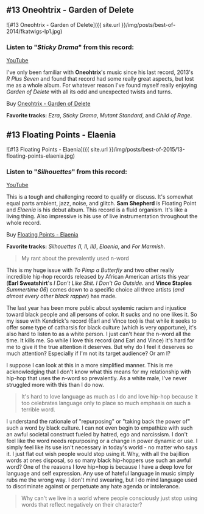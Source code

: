 
## #13 Oneohtrix - Garden of Delete
![#13 Oneohtrix - Garden of Delete]({{ site.url }}/img/posts/best-of-2014/fkatwigs-lp1.jpg)

### Listen to "*Sticky Drama*" from this record:
[YouTube](https://www.youtube.com/watch?v=td-e4i2BL_Q)

I've only been familiar with **Oneohtrix**'s music since his last record, 2013's _R Plus Seven_ and found that record had some really great aspects, but lost me as a whole album. For whatever reason I've found myself really enjoying _Garden of Delete_ with all its odd and unexpected twists and turns.

Buy [Oneohtrix - Garden of Delete](https://www.amazon.com/gp/product/B017ODLDL0?ie=UTF8&keywords=Oneohtrix%20Point%20Never&qid=1451590257&ref_=sr_1_1&s=dmusic&sr=1-1-mp3-albums-bar-strip-0)

**Favorite tracks:** *Ezra*, *Sticky Drama*, *Mutant Standard*, and *Child of Rage*.




## #13 Floating Points - Elaenia
![#13 Floating Points - Elaenia]({{ site.url }}/img/posts/best-of-2015/13-floating-points-elaenia.jpg)

### Listen to "*Silhouettes*" from this record:
[YouTube](https://youtu.be/5ntcVE3AQsg)

This is a tough and challenging record to qualify or discuss. It's somewhat equal parts ambient, jazz, noise, and glitch. **Sam Shepherd** is Floating Point and _Elaenia_ is his debut album. This record is a fluid organism. It's like a living thing. Also impressive is his use of live instrumentation throughout the whole record.  

Buy [Floating Points - Elaenia](http://floatingpoints.co.uk/)

**Favorite tracks:** *Silhouettes (I, II, III)*, *Elaenia*, and *For Marmish*.




> My rant about the prevalently used n-word

This is my huge issue with _To Pimp a Butterfly_ and two other really incredible hip-hop records released by African American artists this year (**Earl Sweatshirt**'s _I Don't Like Shit. I Don't Go Outside._ and **Vince Staples** _Summertime 06_) comes down to a specific choice all three artists (_and almost every other black rapper_) has made.

The last year has been more public about systemic racism and injustice toward black people and all persons of color. It sucks and no one likes it. So my issue with Kendrick's record (Earl and Vince too) is that while it seeks to offer some type of catharsis for black culture (which is very opportune), it's also hard to listen to as a white person. I just can't hear the n-word all the time. It kills me. So while I love this record (and Earl and Vince) it's hard for me to give it the true attention it deserves. But why do I feel it deserves so much attention? Especially if I'm not its target audience? Or am I?

I suppose I can look at this in a more simplified manner. This is me acknowledging that I don't know what this means for my relationship with hip-hop that uses the n-word so prevalently. As a white male, I've never struggled more with this than I do now.

> It's hard to love language as much as I do and love hip-hop because it too celebrates language only to place so much emphasis on such a terrible word.

I understand the rationale of "repurposing" or "taking back the power of" such a word by black culture. I can not even begin to empathize with such an awful societal construct fueled by hatred, ego and narcissism. I don't feel like the word needs repurposing or a change in power dynamic or use. I simply feel like its use isn't necessary in today's world - no matter who says it. I just flat out wish people would stop using it. Why, with all the bajillion words at ones disposal, so so many black hip-hoppers use such an awful word? One of the reasons I love hip=hop is because I have a deep love for language and self expression. Any use of hateful language in music simply rubs me the wrong way. I don't mind swearing, but I do mind language used to discriminate against or perpetuate any hate agenda or intolerance.

> Why can't we live in a world where people consciously just stop using words that reflect negatively on their character?
